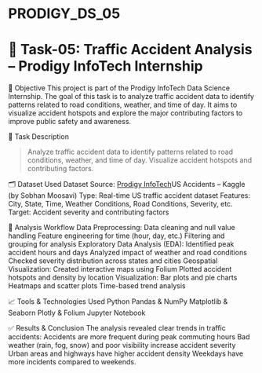 # PRODIGY_DS_05
# 🚦 Task-05: Traffic Accident Analysis – Prodigy InfoTech Internship

📌 Objective
This project is part of the Prodigy InfoTech Data Science Internship. The goal of this task is to analyze traffic accident data to identify patterns related to road conditions, weather, and time of day. It aims to visualize accident hotspots and explore the major contributing factors to improve public safety and awareness.

📂 Task Description
> Analyze traffic accident data to identify patterns related to road conditions, weather, and time of day.
Visualize accident hotspots and contributing factors.

🗂️ Dataset Used
Dataset Source: [Prodigy InfoTech](https://github.com/Prodigy-InfoTech)US Accidents – Kaggle (by Sobhan Moosavi)
Type: Real-time US traffic accident dataset
Features: City, State, Time, Weather Conditions, Road Conditions, Severity, etc.
Target: Accident severity and contributing factors

🧠 Analysis Workflow
Data Preprocessing:
Data cleaning and null value handling
Feature engineering for time (hour, day, etc.)
Filtering and grouping for analysis
Exploratory Data Analysis (EDA):
Identified peak accident hours and days
Analyzed impact of weather and road conditions
Checked severity distribution across states and cities
Geospatial Visualization:
Created interactive maps using Folium
Plotted accident hotspots and density by location
Visualization:
Bar plots and pie charts
Heatmaps and scatter plots
Time-based trend analysis

📈 Tools & Technologies Used
Python
Pandas & NumPy
Matplotlib & Seaborn
Plotly & Folium
Jupyter Notebook

✅ Results & Conclusion
The analysis revealed clear trends in traffic accidents:
Accidents are more frequent during peak commuting hours
Bad weather (rain, fog, snow) and poor visibility increase accident severity
Urban areas and highways have higher accident density
Weekdays have more incidents compared to weekends.
